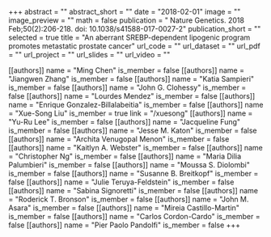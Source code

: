 +++
abstract = ""
abstract_short = ""
date = "2018-02-01"
image = ""
image_preview = ""
math = false
publication = " Nature Genetics. 2018 Feb;50(2):206-218. doi: 10.1038/s41588-017-0027-2"
publication_short = ""
selected = true
title = "An aberrant SREBP-dependent lipogenic program promotes metastatic prostate cancer"
url_code = ""
url_dataset = ""
url_pdf = ""
url_project = ""
url_slides = ""
url_video = ""

[[authors]]
    name = "Ming Chen"
    is_member = false
[[authors]]
    name = "Jiangwen Zhang"
    is_member = false
[[authors]]
    name = "Katia Sampieri"
    is_member = false
[[authors]]
    name = "John G. Clohessy"
    is_member = false
[[authors]]
    name = "Lourdes Mendez"
    is_member = false
[[authors]]
    name = "Enrique Gonzalez-Billalabeitia"
    is_member = false
[[authors]]
    name = "Xue-Song Liu"
    is_member = true
    link = "/xuesong"
[[authors]]
    name = "Yu-Ru Lee"
    is_member = false
[[authors]]
    name = "Jacqueline Fung"
    is_member = false
[[authors]]
    name = "Jesse M. Katon"
    is_member = false
[[authors]]
    name = "Archita Venugopal Menon"
    is_member = false
[[authors]]
    name = "Kaitlyn A. Webster"
    is_member = false
[[authors]]
    name = "Christopher Ng"
    is_member = false
[[authors]]
    name = "Maria Dilia Palumbieri"
    is_member = false
[[authors]]
    name = "Moussa S. Diolombi"
    is_member = false
[[authors]]
    name = "Susanne B. Breitkopf"
    is_member = false
[[authors]]
    name = "Julie Teruya-Feldstein"
    is_member = false
[[authors]]
    name = "Sabina Signoretti"
    is_member = false
[[authors]]
    name = "Roderick T. Bronson"
    is_member = false
[[authors]]
    name = "John M. Asara"
    is_member = false
[[authors]]
    name = "Mireia Castillo-Martin"
    is_member = false
[[authors]]
    name = "Carlos Cordon-Cardo"
    is_member = false
[[authors]]
    name = "Pier Paolo Pandolfi"
    is_member = false
+++
